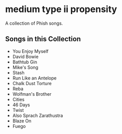 # medium type ii propensity

A collection of Phish songs.

## Songs in this Collection

- You Enjoy Myself
- David Bowie
- Bathtub Gin
- Mike's Song
- Stash
- Run Like an Antelope
- Chalk Dust Torture
- Reba
- Wolfman's Brother
- Cities
- 46 Days
- Twist
- Also Sprach Zarathustra
- Blaze On
- Fuego
